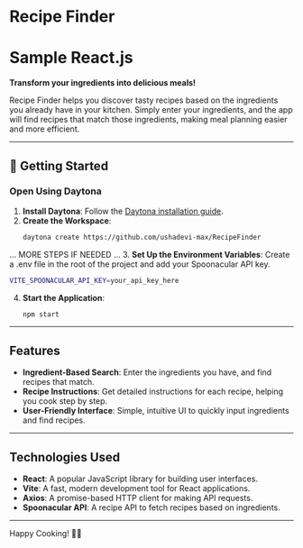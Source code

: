 # Recipe Finder

# Sample React.js

**Transform your ingredients into delicious meals!**

Recipe Finder helps you discover tasty recipes based on the ingredients you already have in your kitchen. Simply enter your ingredients, and the app will find recipes that match those ingredients, making meal planning easier and more efficient.

---

## 🚀 Getting Started  

### Open Using Daytona  

1. **Install Daytona**: Follow the [Daytona installation guide](https://www.daytona.io/docs/installation/installation/).  
2. **Create the Workspace**:  
   ```bash  
   daytona create https://github.com/ushadevi-max/RecipeFinder
   ```  

... MORE STEPS IF NEEDED ...
3. **Set Up the Environment Variables**:
Create a .env file in the root of the project and add your Spoonacular API key.
	
   ```bash  
   VITE_SPOONACULAR_API_KEY=your_api_key_here
   ```  
4. **Start the Application**:  
   ```bash  
   npm start
   ```  

---

## Features

- **Ingredient-Based Search**: Enter the ingredients you have, and find recipes that match.
- **Recipe Instructions**: Get detailed instructions for each recipe, helping you cook step by step.
- **User-Friendly Interface**: Simple, intuitive UI to quickly input ingredients and find recipes.

---

## Technologies Used

- **React**: A popular JavaScript library for building user interfaces.
- **Vite**: A fast, modern development tool for React applications.
- **Axios**: A promise-based HTTP client for making API requests.
- **Spoonacular API**: A recipe API to fetch recipes based on ingredients.
  
---

Happy Cooking! 🍳🍔
